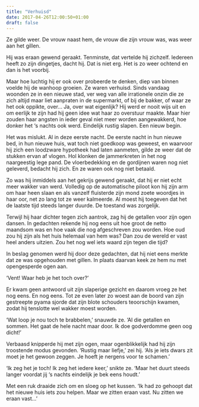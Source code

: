 ```yaml
---
title: "Verhuisd"
date: 2017-04-26T12:00:50+01:00
draft: false
---
```


Ze gilde weer. De vrouw naast hem, de vrouw die zijn vrouw was, was weer aan het gillen.<!-- more -->

Hij was eraan gewend geraakt. Tenminste, dat vertelde hij zichzelf. Iedereen heeft zo zijn dingetjes, dacht hij. Dat is niet erg. Het is zo weer ochtend en dan is het voorbij.

Maar hoe luchtig hij er ook over probeerde te denken, diep van binnen voelde hij de wanhoop groeien. Ze waren verhuisd. Sinds vandaag woonden ze in een nieuwe stad, ver weg van alle irrationele onzin die ze zich altijd maar liet aanpraten in de supermarkt, of bij de bakker, of waar ze het ook oppikte, over... Ja, over wat eigenlijk? Hij werd er nooit wijs uit en om eerlijk te zijn had hij geen idee wat haar zo overstuur maakte. Maar hier zouden haar angsten in ieder geval niet meer worden aangewakkerd, hoe donker het ‘s nachts ook werd. Eindelijk rustig slapen. Een nieuw begin.

Het was mislukt. Al in deze eerste nacht. De eerste nacht in hun nieuwe bed, in hun nieuwe huis, wat toch niet goedkoop was geweest, en waarvoor hij zich een loodzware hypotheek had laten aanmeten, gilde ze weer dat de stukken ervan af vlogen. Hol klonken de jammerkreten in het nog naargeestig lege pand. De vloerbedekking en de gordijnen waren nog niet geleverd, bedacht hij zich. En ze waren ook nog niet betaald.

Zo was hij inmiddels aan het gekrijs gewend geraakt, dat hij er niet echt meer wakker van werd. Volledig op de automatische piloot kon hij zijn arm om haar heen slaan en als vanzelf fluisterde zijn mond zoete woordjes in haar oor, net zo lang tot ze weer kalmeerde. Al moest hij toegeven dat het de laatste tijd steeds langer duurde. De toestand was zorgelijk.

Terwijl hij haar dichter tegen zich aantrok, zag hij de getallen voor zijn ogen dansen. In gedachten rekende hij nog eens uit hoe groot de netto maandsom was en hoe vaak die nog afgeschreven zou worden. Hoe oud zou hij zijn als het huis helemaal van hem was? Dan zou de wereld er vast heel anders uitzien. Zou het nog wel iets waard zijn tegen die tijd?

In beslag genomen werd hij door deze gedachten, dat hij niet eens merkte dat ze was opgehouden met gillen. In plaats daarvan keek ze hem nu met opengesperde ogen aan.

‘Vent! Waar heb je het toch over?’

Er kwam geen antwoord uit zijn slaperige gezicht en daarom vroeg ze het nog eens. En nog eens. Tot ze even later zo woest aan de boord van zijn gestreepte pyama sjorde dat zijn blote schouders teoorschijn kwamen, zodat hij tenslotte wel wakker moest worden.

‘Wat loop je nou toch te brabbelen,’ snauwde ze. ‘Al die getallen en sommen. Het gaat de hele nacht maar door. Ik doe godverdomme geen oog dicht!’

Verbaasd knipperde hij met zijn ogen, maar ogenblikkelijk had hij zijn troostende modus gevonden. ‘Rustig maar liefje,’ zei hij. ‘Als je iets dwars zit moet je het gewoon zeggen. Je hoeft je nergens voor te schamen.’

‘Ik zeg het je toch! Ik zeg het iedere keer,’ snikte ze. ‘Maar het duurt steeds langer voordat jij ‘s nachts eindelijk je bek eens houdt.’

Met een ruk draaide zich om en sloeg op het kussen. ‘Ik had zo gehoopt dat het nieuwe huis iets zou helpen. Maar we zitten eraan vast. Nu zitten we eraan vast...’ 
